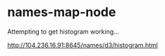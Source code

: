 # names-map-node

Attempting to get histogram working...

http://104.236.16.91:8645/names/d3/histogram.html
